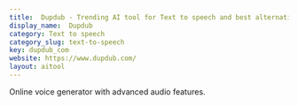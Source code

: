 ```yaml
---
title:  Dupdub - Trending AI tool for Text to speech and best alternatives
display_name:  Dupdub
category: Text to speech
category_slug: text-to-speech
key: dupdub_com
website: https://www.dupdub.com/
layout: aitool
---
```


Online voice generator with advanced audio features.
